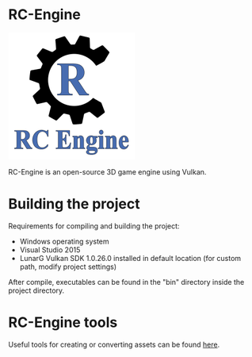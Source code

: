 # RC-Engine

<img src="./images/rc-engine_logo_github.png" alt="RC-Engine Logo" height="256px">

RC-Engine is an open-source 3D game engine using Vulkan.

# Building the project
Requirements for compiling and building the project:
- Windows operating system
- Visual Studio 2015
- LunarG Vulkan SDK 1.0.26.0 installed in default location (for custom path, modify project settings)

After compile, executables can be found in the "bin" directory inside the project directory.

# RC-Engine tools
Useful tools for creating or converting assets can be found [here](https://github.com/Ruscris2/RC-Engine-Tools).
